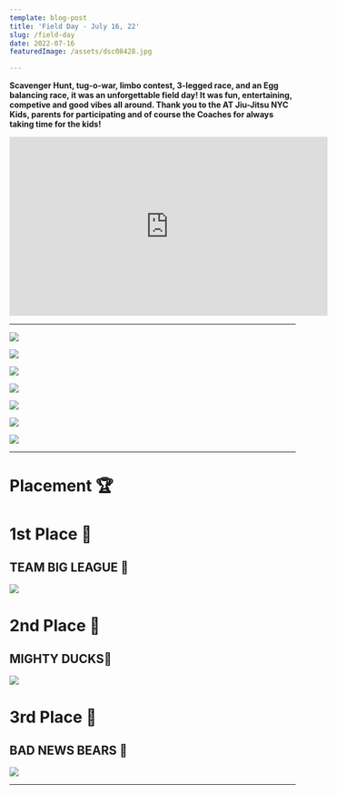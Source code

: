 ```yaml
---
template: blog-post
title: 'Field Day - July 16, 22'
slug: /field-day
date: 2022-07-16
featuredImage: /assets/dsc08428.jpg

---
```

**Scavenger Hunt, tug-o-war, limbo contest, 3-legged race, and an Egg balancing race, it was an unforgettable field day! It was fun, entertaining, competive and good vibes all around. Thank you to the AT Jiu-Jitsu NYC Kids, parents for participating and of course the Coaches for always taking time for the kids!**

<iframe width="560" height="315" src="https://www.youtube.com/embed/0Xd5QVKuDzA" title="YouTube video player" frameborder="0" allow="accelerometer; autoplay; clipboard-write; encrypted-media; gyroscope; picture-in-picture" allowfullscreen></iframe>

- - -

<bh>

![](/img/dsc08047.jpg)

![](/img/dsc08058.jpg)

![](/img/dsc08062.jpg)

![](/img/dsc08255.jpg)

![](/img/dsc08332.jpg)

![](/img/img-9542.jpg)

![](/img/img-9543.jpg)

- - -

# Placement 🏆

# 1st Place 🥇

## **TEAM BIG LEAGUE 💪**

![](/img/dsc08412.jpg)

<bh>

# 2nd Place 🥈

## **MIGHTY DUCKS🐥**

![](/img/dsc08401.jpg)

<bh>

# **3rd Place 🥉**

## **BAD NEWS BEARS 🐻**

![](/img/dsc08373.jpg)

- - -
